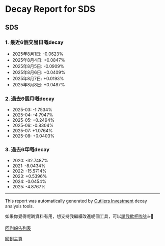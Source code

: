 # Decay Report for SDS

## SDS

### 1. 最近6個交易日嘅decay

- 2025年8月1日: -0.0623%
- 2025年8月4日: +0.0847%
- 2025年8月5日: -0.0909%
- 2025年8月6日: +0.0409%
- 2025年8月7日: +0.0193%
- 2025年8月8日: +0.0487%

### 2. 過去6個月嘅decay

- 2025-03: -1.7534%
- 2025-04: -4.7947%
- 2025-05: +0.2494%
- 2025-06: -0.8304%
- 2025-07: +1.0764%
- 2025-08: +0.0403%

### 3. 過去6年嘅decay

- 2020: -32.7487%
- 2021: -8.0434%
- 2022: -15.5714%
- 2023: +0.5396%
- 2024: -0.0454%
- 2025: -4.8767%

------------------------------
This report was automatically generated by [Outliers Investment](https://outliersecon.github.io/Outliers-Investment/) decay analysis tools.

如果你覺得呢啲資料有用，想支持我繼續改進呢個工具，可以[請我飲杯咖啡](https://buymeacoffee.com/outliersecon)☕🙏

[回到報告列表](https://outliersecon.github.io/Outliers-Investment/reports/reports_public)

[回到主頁](https://outliersecon.github.io/Outliers-Investment/)